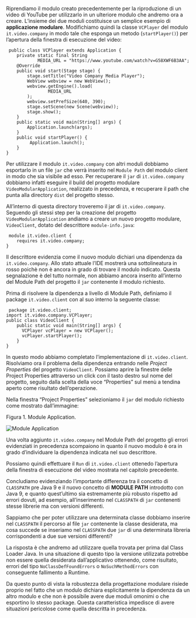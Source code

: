 Riprendiamo il modulo creato precedentemente per la riproduzione di un video di YouTube per utilizzarlo in un ulteriore modulo che andremo ora a creare. L’insieme dei due moduli costituisce un semplice esempio di **applicazione modulare**. Modifichiamo quindi la classe `VCPlayer` del modulo `it.video.company` in modo tale che esponga un metodo (`startPlayer()`) per l’apertura della finestra di esecuzione del video:

```
 public class VCPlayer extends Application {
    private static final String 
            MEDIA_URL = "https://www.youtube.com/watch?v=G58XWF6B3AA";
    @Override
    public void start(Stage stage) {
        stage.setTitle("Video Company Media Player");
        WebView webview = new WebView();
        webview.getEngine().load(
                MEDIA_URL
        );
        webview.setPrefSize(640, 390);
        stage.setScene(new Scene(webview));
        stage.show();
    }
    public static void main(String[] args) {
        Application.launch(args);
    }
    public void startPlayer() {
         Application.launch();
    }
} 
```

Per utilizzare il modulo `it.video.company` con altri moduli dobbiamo esportarlo in un file `jar` che verrà inserito nel `Module Path` del modulo client in modo che sia visibile ad esso. Per recuperare il `jar` di `it.video.company` dobbiamo infatti eseguire il build del progetto modulare `VideoModularApplication`, realizzato in precedenza, e recuperare il path che punta alla directory `dist` del progetto stesso.

All’interno di questa directory troveremo il jar di `it.video.company`. Seguendo gli stessi step per la creazione del progetto `VideoModularApplication` andiamo a creare un nuovo progetto modulare, `VideoClient`, dotato del descrittore `module-info.java`:

```
 module it.video.client {
    requires it.video.company;
} 
```

Il descrittore evidenzia come il nuovo modulo dichiari una dipendenza da `it.video.company`. Allo stato attuale l’IDE mostrerà una sottolineatura in rosso poichè non è ancora in grado di trovare il modulo indicato. Questa segnalazione è del tutto normale, non abbiamo ancora inserito all’interno del Module Path del progetto il `jar` contenente il modulo richiesto.

Prima di risolvere la dipendenza a livello di Module Path, definiamo il package `it.video.client` con al suo interno la seguente classe:

```
 package it.video.client;
import it.video.company.VCPlayer;
public class VideoClient {
    public static void main(String[] args) {
      VCPlayer vcPlayer = new VCPlayer();
      vcPlayer.startPlayer();
    }
} 
```

In questo modo abbiamo completato l’implementazione di `it.video.client`. Risolviamo ora il problema della dipendenza entrando nelle _Project Properties_ del progetto `VideoClient`. Possiamo aprire la finestre delle Project Properties attraverso un click con il tasto destro sul nome del progetto, seguito dalla scelta della voce “Properties” sul menù a tendina aperto come risultato dell’operazione.

Nella finestra “Project Properties” selezioniamo il `jar` del modulo richiesto come mostrato dall’immagine:

Figura 1. Module Application.

![Module Application](https://tbm-html.s3.amazonaws.com/app/uploads/2018/08/cap20_img1.png)

Una volta aggiunto `it.video.company` nel Module Path del progetto gli errori evidenziati in precedenza scompaiono in quanto il nuovo modulo è ora in grado d’individuare la dipendenza indicata nel suo descrittore.

Possiamo quindi effettuare il `Run` di `it.video.client` ottenedo l’apertura della finestra di esecuzione del video mostrata nel capitolo precedente.

Concludiamo evidenziando l’importante differenza tra il concetto di `CLASSPATH` pre Java 9 e il nuovo concetto di **MODULE PATH** introdotto con Java 9, e quanto quest’ultimo sia estremamente più robusto rispetto ad errori dovuti, ad esempio, all’inserimento nel `CLASSPATH` di `jar` contenenti stesse librerie ma con versioni differenti.

Sappiamo che per poter utilizzare una determinata classe dobbiamo inserire nel `CLASSPATH` il percorso al file `jar` contenente la classe desiderata, ma cosa succede se inseriamo nel `CLASSPATH` due `jar` di una determinata libreria corrispondenti a due sue versioni differenti?

La risposta è che andremo ad utilizzare quella trovata per prima dal Class Loader Java. In una situazione di questo tipo la versione utilizzata potrebbe non essere quella desiderata dall’applicativo ottenendo, come risultato, errori del tipo `NoClassDefFoundErrors` o `NoSuchMethodErrors` con conseguente fallimento a Runtime.

Da questo punto di vista la robustezza della progettazione modulare risiede proprio nel fatto che un modulo dichiara esplicitamente la dipendenza da un altro modulo e che non è possibile avere due moduli omonimi o che esportino lo stesso package. Questa caratteristica impedisce di avere situazioni pericolose come quella descritta in precedenza.